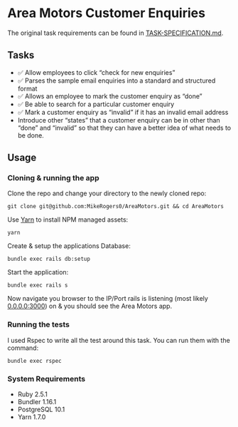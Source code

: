 # Area Motors Customer Enquiries

The original task requirements can be found in [TASK-SPECIFICATION.md](TASK-SPECIFICATION.md).

## Tasks

- ✅ Allow employees to click “check for new enquiries”
- ✅ Parses the sample email enquiries into a standard and structured format
- ✅ Allows an employee to mark the customer enquiry as “done”
- ✅ Be able to search for a particular customer enquiry
- ✅ Mark a customer enquiry as “invalid” if it has an invalid email address
- Introduce other “states” that a customer enquiry can be in other than “done” and “invalid” so that they can have a better idea of what needs to be done.

## Usage

### Cloning & running the app

Clone the repo and change your directory to the newly cloned repo:

    git clone git@github.com:MikeRogers0/AreaMotors.git && cd AreaMotors

Use [Yarn](https://yarnpkg.com/en/) to install NPM managed assets:

    yarn

Create & setup the applications Database:

    bundle exec rails db:setup

Start the application:

    bundle exec rails s

Now navigate you browser to the IP/Port rails is listening (most likely [0.0.0.0:3000](http://0.0.0.0:3000)) on & you should see the Area Motors app.

### Running the tests

I used Rspec to write all the test around this task. You can run them with the command:

    bundle exec rspec

### System Requirements

- Ruby 2.5.1
- Bundler 1.16.1
- PostgreSQL 10.1
- Yarn 1.7.0
